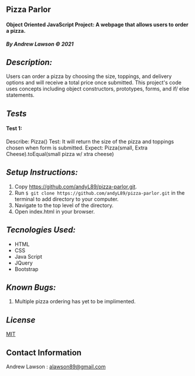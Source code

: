## Pizza Parlor
#### Object Oriented JavaScript Project: A webpage that allows users to order a pizza.
***By Andrew Lawson © 2021***

## *Description:*
Users can order a pizza by choosing the size, toppings, and delivery options and will receive a total price once submitted. This project's code uses concepts including object constructors, prototypes, forms, and if/ else statements. 

## *Tests*
#### Test 1:
Describe: Pizza()
Test: It will return the size of the pizza and toppings chosen when form is submitted.
Expect: Pizza(small, Extra Cheese).toEqual(small pizza w/ xtra cheese)

## *Setup Instructions:*

1. Copy https://github.com/andyL89/pizza-parlor.git.
2. Run `$ git clone https://github.com/andyL89/pizza-parlor.git` in the terminal to add directory to your computer.
3. Navigate to the top level of the directory.
4. Open index.html in your browser.

## *Tecnologies Used:*
* HTML
* CSS
* Java Script
* JQuery
* Bootstrap

## *Known Bugs:*

1. Multiple pizza ordering has yet to be implimented.

## *License*

[MIT](LICENSE.txt)

## Contact Information

Andrew Lawson : alawson89@gmail.com